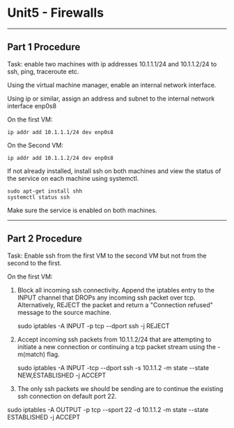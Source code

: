 # Unit5 - Firewalls

----
## Part 1 Procedure
Task: enable two machines with ip addresses 10.1.1.1/24 and 10.1.1.2/24 to ssh, ping, traceroute etc.


Using the virtual machine manager, enable an internal network interface.


Using ip or similar, assign an address and subnet to the internal network interface enp0s8

On the first VM:

    ip addr add 10.1.1.1/24 dev enp0s8

On the Second VM:

    ip addr add 10.1.1.2/24 dev enp0s8


If not already installed, install ssh on both machines and view the status of the service on each machine using systemctl.


    sudo apt-get install shh
    systemctl status ssh

Make sure the service is enabled on both machines.


----
## Part 2 Procedure
Task: Enable ssh from the first VM to the second VM but not from the second to the first.

On the first VM:

1. Block all incoming ssh connectivity. Append the iptables entry to the INPUT channel that DROPs any incoming ssh packet over tcp. Alternatively, REJECT the packet and return a "Connection refused" message to the source machine.

    sudo iptables -A INPUT -p tcp --dport ssh -j REJECT

2. Accept incoming ssh packets from 10.1.1.2/24 that are attempting to initiate a new connection or continuing a tcp packet stream using the -m(match) flag.


    sudo iptables -A INPUT -tcp --dport ssh -s 10.1.1.2 -m state --state NEW,ESTABLISHED -j ACCEPT


3. The only ssh packets we should be sending are to continue the existing ssh connection on default port 22.

sudo iptables -A OUTPUT -p tcp --sport 22 -d 10.1.1.2 -m state --state ESTABLISHED -j ACCEPT
